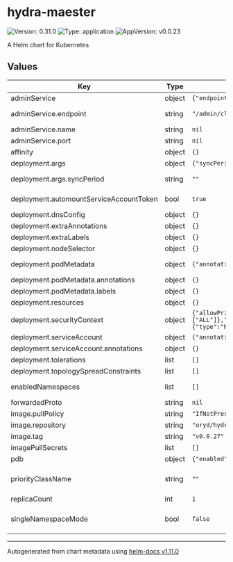 # hydra-maester

![Version: 0.31.0](https://img.shields.io/badge/Version-0.31.0-informational?style=flat-square) ![Type: application](https://img.shields.io/badge/Type-application-informational?style=flat-square) ![AppVersion: v0.0.23](https://img.shields.io/badge/AppVersion-v0.0.23-informational?style=flat-square)

A Helm chart for Kubernetes

## Values

| Key | Type | Default | Description |
|-----|------|---------|-------------|
| adminService | object | `{"endpoint":"/admin/clients","name":null,"port":null}` | Connection data to admin service of Hydra |
| adminService.endpoint | string | `"/admin/clients"` | Set the clients endpoint, should be `/clients` for Hydra 1.x and `/admin/clients` for Hydra 2.x |
| adminService.name | string | `nil` | Service name |
| adminService.port | string | `nil` | Service port |
| affinity | object | `{}` | Configure node affinity |
| deployment.args | object | `{"syncPeriod":""}` | Arguments to be passed to the program |
| deployment.args.syncPeriod | string | `""` | The minimum frequency at which watched resources are reconciled |
| deployment.automountServiceAccountToken | bool | `true` | This applications connects to the k8s API and requires the permissions |
| deployment.dnsConfig | object | `{}` | Configure pod dnsConfig. |
| deployment.extraAnnotations | object | `{}` | Deployment level extra annotations |
| deployment.extraLabels | object | `{}` | Deployment level extra labels |
| deployment.nodeSelector | object | `{}` | Node labels for pod assignment. |
| deployment.podMetadata | object | `{"annotations":{},"labels":{}}` | Specify pod metadata, this metadata is added directly to the pod, and not higher objects |
| deployment.podMetadata.annotations | object | `{}` | Extra pod level annotations |
| deployment.podMetadata.labels | object | `{}` | Extra pod level labels |
| deployment.resources | object | `{}` |  |
| deployment.securityContext | object | `{"allowPrivilegeEscalation":false,"capabilities":{"drop":["ALL"]},"privileged":false,"readOnlyRootFilesystem":true,"runAsNonRoot":true,"runAsUser":1000,"seccompProfile":{"type":"RuntimeDefault"}}` | Default security context |
| deployment.serviceAccount | object | `{"annotations":{}}` | Configure service account |
| deployment.serviceAccount.annotations | object | `{}` | Annotations to add to the service account |
| deployment.tolerations | list | `[]` | Configure node tolerations. |
| deployment.topologySpreadConstraints | list | `[]` | Configure pod topologySpreadConstraints. |
| enabledNamespaces | list | `[]` | The Controller have CREATE and READ access to all Secrets in the namespaces listed below. |
| forwardedProto | string | `nil` |  |
| image.pullPolicy | string | `"IfNotPresent"` | Image pull policy |
| image.repository | string | `"oryd/hydra-maester"` | Ory Hydra-maester image |
| image.tag | string | `"v0.0.27"` | Ory Hydra-maester version |
| imagePullSecrets | list | `[]` | Image pull secrets |
| pdb | object | `{"enabled":false,"spec":{"minAvailable":1}}` | PodDistributionBudget configuration |
| priorityClassName | string | `""` | Pod priority # https://kubernetes.io/docs/concepts/configuration/pod-priority-preemption/ |
| replicaCount | int | `1` | Number of replicas in deployment |
| singleNamespaceMode | bool | `false` | Single namespace mode. If enabled the controller will watch for resources only from namespace it is deployed in, ignoring others |

----------------------------------------------
Autogenerated from chart metadata using [helm-docs v1.11.0](https://github.com/norwoodj/helm-docs/releases/v1.11.0)
